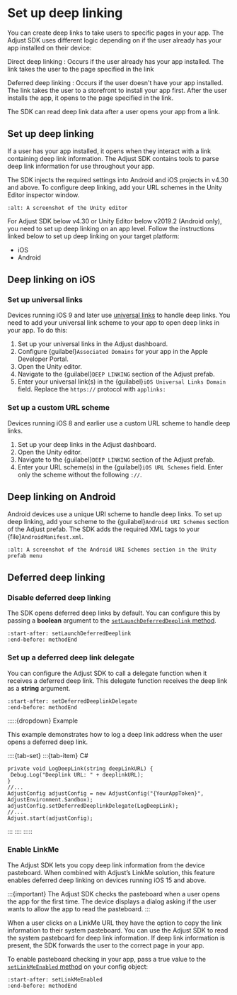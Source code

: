 # Set up deep linking

You can create deep links to take users to specific pages in your app. The Adjust SDK uses different logic depending on if the user already has your app installed on their device:

Direct deep linking
   : Occurs if the user already has your app installed. The link takes the user to the page specified in the link

Deferred deep linking
   : Occurs if the user doesn't have your app installed. The link takes the user to a storefront to install your app first. After the user installs the app, it opens to the page specified in the link.

The SDK can read deep link data after a user opens your app from a link.

## Set up deep linking

If a user has your app installed, it opens when they interact with a link containing deep link information. The Adjust SDK contains tools to parse deep link information for use throughout your app.

The SDK injects the required settings into Android and iOS projects in v4.30 and above. To configure deep linking, add your URL schemes in the Unity Editor inspector window.

```{image} https://images.ctfassets.net/5s247im0esyq/4zj31Hg4AXE8WDKKqbz5xM/1535bc4d75e1b4ad826c002c7e9fe61a/ios_deeplinks.png
:alt: A screenshot of the Unity editor
```

For Adjust SDK below v4.30 or Unity Editor below v2019.2 (Android only), you need to set up deep linking on an app level. Follow the instructions linked below to set up deep linking on your target platform:

- iOS
- Android

## Deep linking on iOS

### Set up universal links

Devices running iOS 9 and later use [universal links](https://developer.apple.com/library/ios/documentation/General/Conceptual/AppSearch/UniversalLinks.html) to handle deep links. You need to add your universal link scheme to your app to open deep links in your app. To do this:

1. Set up your universal links in the Adjust dashboard.
2. Configure {guilabel}`Associated Domains` for your app in the Apple Developer Portal.
3. Open the Unity editor.
4. Navigate to the {guilabel}`DEEP LINKING` section of the Adjust prefab.
5. Enter your universal link(s) in the {guilabel}`iOS Universal Links Domain` field. Replace the `https://` protocol with `applinks:`

### Set up a custom URL scheme

Devices running iOS 8 and earlier use a custom URL scheme to handle deep links. 

1. Set up your deep links in the Adjust dashboard.
2. Open the Unity editor.
3. Navigate to the {guilabel}`DEEP LINKING` section of the Adjust prefab.
4. Enter your URL scheme(s) in the {guilabel}`iOS URL Schemes` field. Enter only the scheme without the following `://`.

## Deep linking on Android

Android devices use a unique URI scheme to handle deep links. To set up deep linking, add your scheme to the {guilabel}`Android URI Schemes` section of the Adjust prefab. The SDK adds the required XML tags to your {file}`AndroidManifest.xml`.

```{image} https://images.ctfassets.net/5s247im0esyq/3NYo4ctARqUSwJJz7wyOjI/276b2699ef82fc0ab72989a5aaa2b347/android_uri_schemes.png
:alt: A screenshot of the Android URI Schemes section in the Unity prefab menu
```

## Deferred deep linking

### Disable deferred deep linking

The SDK opens deferred deep links by default. You can configure this by passing a **boolean** argument to the [`setLaunchDeferredDeeplink` method](unity-setLaunchDeferredDeeplink-invocation).

```{include} /unity/fragments/AdjustConfig.md
:start-after: setLaunchDeferredDeeplink
:end-before: methodEnd
```

### Set up a deferred deep link delegate

You can configure the Adjust SDK to call a delegate function when it receives a deferred deep link. This delegate function receives the deep link as a **string** argument.

```{include} /unity/fragments/AdjustConfig.md
:start-after: setDeferredDeeplinkDelegate
:end-before: methodEnd
```

:::::{dropdown} Example

This example demonstrates how to log a deep link address when the user opens a deferred deep link.

::::{tab-set}
:::{tab-item} C#
```{code-block} cs
private void LogDeepLink(string deepLinkURL) {
 Debug.Log("Deeplink URL: " + deeplinkURL);
}
//...
AdjustConfig adjustConfig = new AdjustConfig("{YourAppToken}", AdjustEnvironment.Sandbox);
adjustConfig.setDeferredDeeplinkDelegate(LogDeepLink);
//...
Adjust.start(adjustConfig);
```
:::
::::
:::::

### Enable LinkMe

The Adjust SDK lets you copy deep link information from the device pasteboard. When combined with Adjust’s LinkMe solution, this feature enables deferred deep linking on devices running iOS 15 and above.

:::{important}
The Adjust SDK checks the pasteboard when a user opens the app for the first time. The device displays a dialog asking if the user wants to allow the app to read the pasteboard.
:::

When a user clicks on a LinkMe URL they have the option to copy the link information to their system pasteboard. You can use the Adjust SDK to read the system pasteboard for deep link information. If deep link information is present, the SDK forwards the user to the correct page in your app.

To enable pasteboard checking in your app, pass a true value to the [`setLinkMeEnabled` method](unity-setLinkMeEnabled-invocation) on your config object:

```{include} /unity/fragments/AdjustConfig.md
:start-after: setLinkMeEnabled
:end-before: methodEnd
```
